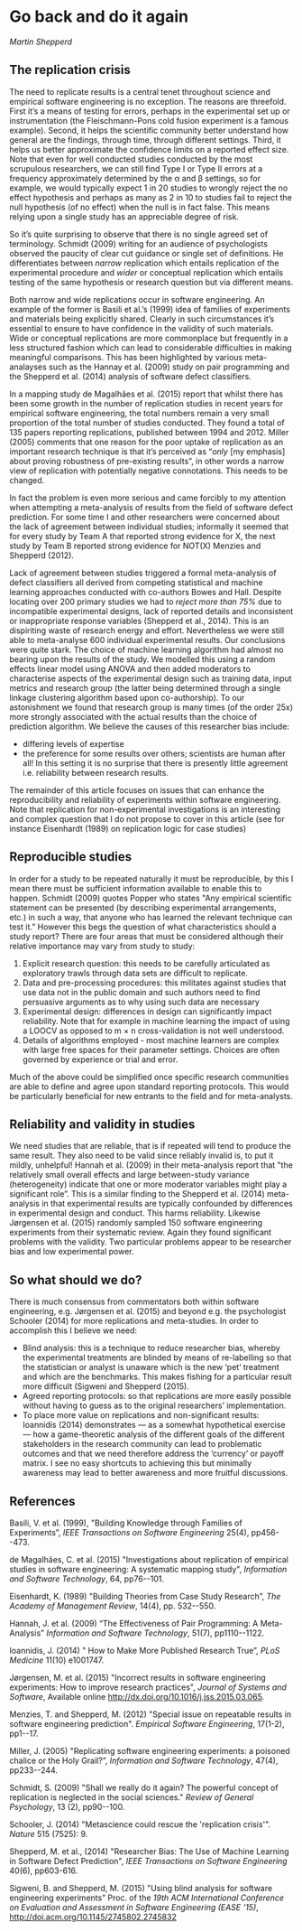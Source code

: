 # Go back and do it again
_Martin Shepperd_

## The replication crisis

The need to replicate results is a central tenet throughout science and empirical software engineering is no exception. The reasons are threefold. First it’s a means of testing for errors, perhaps in the experimental set up or instrumentation (the Fleischmann-Pons cold fusion experiment is a famous example). Second, it helps the scientific community better understand how general are the findings, through time, through different settings.  Third, it helps us better approximate the confidence limits on a reported effect size. Note that even for well conducted studies conducted by the most scrupulous researchers, we can still find Type I or Type II errors at a frequency approximately determined by the &alpha; and &beta; settings, so for example, we would typically expect 1 in 20 studies to wrongly reject the no effect hypothesis and perhaps as many as 2 in 10 to studies fail to reject the null hypothesis (of no effect) when the null is in fact false. This means relying upon a single study has an appreciable degree of risk.

So it’s quite surprising to observe that there is no single agreed set of terminology. Schmidt (2009) writing for an audience of psychologists observed the paucity of clear cut guidance or single set of definitions. He differentiates between *narrow* replication which entails replication of the experimental procedure and *wider* or conceptual replication which entails testing of the same hypothesis or research question but via different means. 
 
Both narrow and wide replications occur in software engineering. An example of the former is Basili et al.’s (1999) idea of families of experiments and materials being explicitly shared. Clearly in such circumstances it’s essential to ensure to have confidence in the validity of such materials. Wide or conceptual replications are more commonplace but frequently in a less structured fashion which can lead to considerable difficulties in making meaningful comparisons.  This has been highlighted by various meta-analayses such as the Hannay et al. (2009) study on pair programming and the Shepperd et al. (2014) analysis of software defect classifiers.

In a mapping study de Magalhães et al. (2015) report that whilst there has been some growth in the number of replication studies in recent years for empirical software engineering, the total numbers remain a very small proportion of the total number of studies conducted. They found a total of 135 papers reporting replications, published between 1994 and 2012. Miller (2005) comments that one reason for the poor uptake of replication as an important research technique is that it’s perceived as “*only* [my emphasis] about proving robustness of pre-existing results”, in other words a narrow view of replication with potentially negative connotations. This needs to be changed.

In fact the problem is even more serious and came forcibly to my attention when attempting a meta-analysis of results from the field of software defect prediction. For some time I and other researchers were concerned about the lack of agreement between individual studies; informally it seemed that for every study by Team A that reported strong evidence for X, the next study by Team B reported strong evidence for NOT(X) Menzies and Shepperd (2012). 

Lack of agreement between studies triggered a formal meta-analysis of defect classifiers all derived from competing statistical and machine learning approaches conducted with co-authors Bowes and Hall. Despite locating over 200 primary studies we had to *reject more than 75%* due to incompatible experimental designs, lack of reported details and inconsistent or inappropriate response variables (Shepperd et al., 2014). This is an dispiriting waste of research energy and effort. Nevertheless we were still able to meta-analyse 600 individual experimental results. Our conclusions were quite stark. The choice of machine learning algorithm had almost no bearing upon the results of the study. We modelled this using a random effects linear model using ANOVA and then added moderators to characterise aspects of the experimental design such as training data, input metrics and research group (the latter being determined through a single linkage clustering algorithm based upon co-authorship). To our astonishment we found that research group is many times (of the order 25x) more strongly associated with the actual results than the choice of prediction algorithm.  We believe the causes of this researcher bias include:
* differing levels of expertise
* the preference for some results over others; scientists are human after all! 
In this setting it is no surprise that there is presently little agreement i.e. reliability between research results.

The remainder of this article focuses on issues that can enhance the reproducibility and reliability of experiments within software engineering. Note that replication for non-experimental investigations is an interesting and complex question that I do not propose to cover in this article (see  for instance Eisenhardt (1989) on replication logic for case studies)

## Reproducible studies

In order for a study to be repeated naturally it must be reproducible, by this I mean there must be sufficient information available to enable this to happen. Schmidt (2009) quotes Popper who states "Any empirical scientific statement can be presented (by describing experimental arrangements, etc.) in such a way, that anyone who has learned the relevant technique can test it.”  However this begs the question of what characteristics should a study report? There are four areas that must be considered although their relative importance may vary from study to study:

1. Explicit research question: this needs to be carefully articulated as exploratory trawls through data sets are difficult to replicate.
2. Data and pre-processing procedures: this militates against studies that use data not in the public domain and such authors need to find persuasive arguments as to why using such data are necessary
3. Experimental design: differences in design can significantly impact reliability.  Note that for example in machine learning the impact of using a LOOCV as opposed to m &times; n cross-validation is not well understood.
4. Details of algorithms employed - most machine learners are complex with large free spaces for their parameter settings. Choices are often governed by experience or trial and error.

Much of the above could be simplified once specific research communities are able to define and agree upon standard reporting protocols. This would be particularly beneficial for new entrants to the field and for meta-analysts.

## Reliability and validity in studies

We need studies that are reliable, that is if repeated will tend to produce the same result. They also need to be valid since reliably invalid is, to put it mildly, unhelpful!  Hannah et al. (2009) in their meta-analysis report that "the relatively small overall effects and large between-study variance (heterogeneity) indicate that one or more moderator variables might play a significant role”. This is a similar finding to the Shepperd et al. (2014) meta-analysis in that experimental results are typically confounded by differences in experimental design and conduct.  This harms reliability.  Likewise Jørgensen et al. (2015)  randomly sampled 150 software engineering experiments from their systematic review.  Again they found significant problems with the validity. Two particular problems appear to be researcher bias and low experimental power.

## So what should we do?

There is much consensus from commentators both within software engineering, e.g. Jørgensen et al. (2015) and beyond e.g. the psychologist Schooler (2014) for more replications and meta-studies. In order to accomplish this I believe we need:

* Blind analysis: this is a technique to reduce researcher bias, whereby the experimental treatments are blinded by means of re-labelling so that the statistician or analyst is unaware which is the new ‘pet’ treatment and which are the benchmarks.  This makes fishing for a particular result more difficult (Sigweni and Shepperd (2015).
* Agreed reporting protocols: so that replications are more easily possible without having to guess as to the original researchers’ implementation. 
* To place more value on replications and non-significant results: Ioannidis (2014) demonstrates — as a somewhat hypothetical exercise — how a game-theoretic analysis of the different goals of the different stakeholders in the research community can lead to problematic outcomes and that we need therefore address the ‘currency’ or payoff matrix. I see no easy shortcuts to achieving this but minimally awareness may lead to better awareness and more fruitful discussions.

## References

Basili, V. et al. (1999), "Building Knowledge through Families of Experiments”, *IEEE Transactions on Software Engineering* 25(4), pp456--473.

de Magalhães, C. et al. (2015) "Investigations about replication of empirical studies in software engineering: A systematic mapping study", *Information and Software Technology*,  64, pp76--101.

Eisenhardt, K. (1989) "Building Theories from Case Study Research”, *The Academy of Management Review*, 14(4), pp. 532--550.

Hannah, J. et al. (2009) “The Effectiveness of Pair Programming: A Meta-Analysis” *Information and Software Technology*,  51(7), pp1110--1122.

Ioannidis, J. (2014) " How to Make More Published Research True”, *PLoS Medicine* 11(10)  e1001747.

Jørgensen, M. et al. (2015)  "Incorrect results in software engineering experiments: How to improve research practices", *Journal of Systems and Software*, Available online http://dx.doi.org/10.1016/j.jss.2015.03.065.

Menzies, T. and Shepperd, M. (2012)   "Special issue on repeatable results in software engineering prediction". *Empirical Software Engineering*, 17(1-2), pp1--17. 

Miller, J. (2005) "Replicating software engineering experiments: a poisoned chalice or the Holy Grail?”, *Information and Software Technology*, 47(4), pp233--244.

Schmidt, S. (2009) "Shall we really do it again? The powerful concept of replication is neglected in the social sciences." *Review of General Psychology*, 13 (2), pp90--100.

Schooler, J. (2014) "Metascience could rescue the 'replication crisis'". *Nature* 515 (7525): 9.

Shepperd, M. et al., (2014) "Researcher Bias: The Use of Machine Learning in Software Defect Prediction", *IEEE Transactions on Software Engineering* 40(6), pp603-616.

Sigweni, B. and Shepperd, M. (2015) "Using blind analysis for software engineering experiments” Proc. of the *19th ACM International Conference on Evaluation and Assessment in Software Engineering (EASE ’15)*, http://doi.acm.org/10.1145/2745802.2745832 

